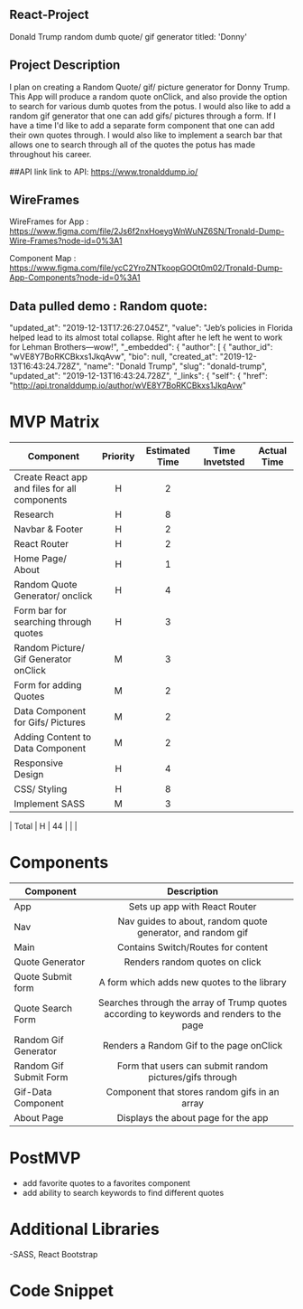 ## React-Project

Donald Trump random dumb quote/ gif generator titled: 'Donny'

## Project Description
I plan on creating a Random Quote/ gif/ picture generator for Donny Trump. This App will produce a random quote onClick, and also provide the option to search for various dumb quotes 
from the potus. I would also like to add a random gif generator that one can add gifs/ pictures through a form. If I have a time I'd like to add a separate form component
that one can add their own quotes through. I would also like to implement a search bar that allows one to search through all of the quotes the potus has made throughout his career.

##API link
link to API: https://www.tronalddump.io/


## WireFrames
WireFrames for App : https://www.figma.com/file/2Js6f2nxHoeygWnWuNZ6SN/Tronald-Dump-Wire-Frames?node-id=0%3A1


Component Map : https://www.figma.com/file/ycC2YroZNTkoopGOOt0m02/Tronald-Dump-App-Components?node-id=0%3A1


## Data pulled demo : Random quote:


"updated_at": "2019-12-13T17:26:27.045Z",
"value": "Jeb’s policies in Florida helped lead to its almost total collapse. Right after he left he went to work for Lehman Brothers—wow!",
"_embedded": {
"author": [
{
"author_id": "wVE8Y7BoRKCBkxs1JkqAvw",
"bio": null,
"created_at": "2019-12-13T16:43:24.728Z",
"name": "Donald Trump",
"slug": "donald-trump",
"updated_at": "2019-12-13T16:43:24.728Z",
"_links": {
"self": {
"href": "http://api.tronalddump.io/author/wVE8Y7BoRKCBkxs1JkqAvw"

# MVP Matrix


| Component | Priority | Estimated Time | Time Invetsted | Actual Time |
| --- | :---: |  :---: | :---: | :---: |
| Create React app and files for all components | H | 2 | |  |
| Research | H | 8 |  |  |
| Navbar & Footer | H | 2 |  |  |
| React Router | H | 2 |  |  |
|  Home Page/ About | H | 1 |  |  |
| Random Quote Generator/ onclick | H | 4 |  |  |
| Form bar for searching through quotes | H | 3 |  |  |
| Random Picture/ Gif Generator onClick | M | 3 |  |  |
| Form for adding Quotes | M | 2 |  |  |
| Data Component for Gifs/ Pictures | M | 2 |  |  |
| Adding Content to Data Component | M | 2 |  |  |
| Responsive Design | H | 4 |  |  |
| CSS/ Styling | H | 8 |  |  |
| Implement SASS | M | 3 |  |  |

| Total | H | 44 |  |  |

# Components 

| Component | Description | 
| --- | :---: |  
| App | Sets up app with React Router | 
| Nav | Nav guides to about, random quote generator, and random gif | 
| Main | Contains Switch/Routes for content |
| Quote Generator | Renders random quotes on click |
| Quote Submit form | A form which adds new quotes to the library |
| Quote Search Form  | Searches through the array of Trump quotes according to keywords and renders to the page |
| Random Gif Generator | Renders a Random Gif to the page onClick |
| Random Gif Submit Form | Form that users can submit random pictures/gifs through |
| Gif-Data Component | Component that stores random gifs in an array |
| About Page | Displays the about page for the app |


# PostMVP 
- add favorite quotes to a favorites component
- add ability to search keywords to find different quotes

# Additional Libraries
-SASS, React Bootstrap

# Code Snippet

